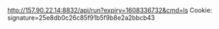 http://157.90.22.14:8832/api/run?expiry=1608336732&cmd=ls
Cookie: signature=25e8db0c26c85f91b5f9b8e2a2bbcb43

